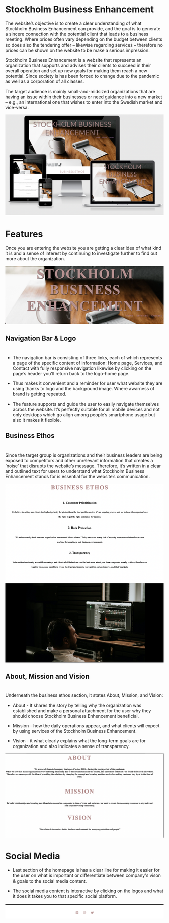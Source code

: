 # Stockholm Business Enhancement

The website’s objective is to create a clear understanding of what Stockholm Business Enhancement can provide, and the goal is to generate a sincere connection with the potential client that leads to a business meeting. Where prices often vary depending on the budget between clients so does also the tendering offer – likewise regarding services – therefore no prices can be shown on the website to be make a serious impression.   

Stockholm Business Enhancement is a website that represents an organization that supports and advises their clients to succeed in their overall operation and set up new goals for making them reach a new potential. Since society is has been forced to change due to the pandemic as well as a corporation of all classes. 

The target audience is mainly small-and-midsized organizations that are having an issue within their businesses or need guidance into a new market – e.g., an international one that wishes to enter into the Swedish market and vice-versa. 


![Responsive image](/docs/images/rep-image.png)

# Features

Once you are entering the website you are getting a clear idea of what kind it is and a sense of interest by continuing to investigate further to find out more about the organization. 

![Navigation & Logo](/docs/images/Navigation-Logo.png)

## Navigation Bar & Logo
#

- The navigation bar is consisting of three links, each of which represents a page of the specific content of information: Home page, Services, and Contact with fully responsive navigation likewise by clicking on the page’s header you’ll return back to the logo-home page. 

- Thus makes it convenient and a reminder for user what website they are using thanks to logo and the background image. Where awarness of brand is getting repeated.  

- The feature supports and guide the user to easily navigate themselves across the website. It’s perfectly suitable for all mobile devices and not only desktops which go align among people’s smartphone usage but also it makes it flexible.



## Business Ethos 
#

Since the target group is organizations and their business leaders are being exposed to competitors and other unrelevant information that creates a ‘noise’ that disrupts the website’s message. Therefore, it’s written in a clear and outlined text for users to understand what Stockholm Business Enhancement stands for is essential for the website’s communication.

![Business Ethos](/docs/images/business-ethos.png)

## About, Mission and Vision
#

Underneath the business ethos section, it states About, Mission, and Vision: 

- About - It shares the story by telling why the organization was established and make a personal attachment for the user why they should choose Stockholm Business Enhencement beneficial. 

- Mission - how the daily operations appear, and what clients will expect by using services of the Stockholm Business Enhancement.

- Vision - it what clearly explains what the long-term goals are for organization and also indicates a sense of transparency.  

![About, Mission and Vision](/docs/images/about-section.png)

# Social Media 

- Last section of the homepage is has a clear line for making it easier for the user on what is important or differentiate between company's vison & goals to the social media content.

- The social media content is interactive by clicking on the logos and what it does it takes you to that specific social platform.  

![Social Media](/docs/images/social-media.png)

